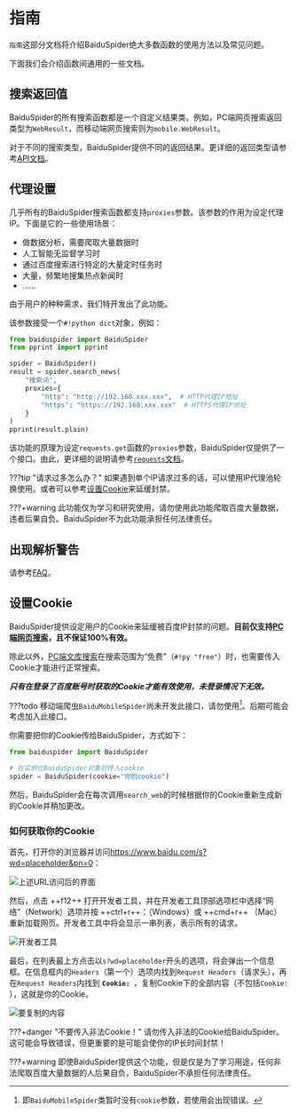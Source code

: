 # 指南

`指南`这部分文档将介绍BaiduSpider绝大多数函数的使用方法以及常见问题。

下面我们会介绍函数间通用的一些文档。

## 搜索返回值

BaiduSpider的所有搜索函数都是一个自定义结果类。例如，PC端网页搜索返回类型为`WebResult`，而移动端网页搜索则为`mobile.WebResult`。

对于不同的搜索类型，BaiduSpider提供不同的返回结果。更详细的返回类型请参考[API文档](/api/index.html)。

## 代理设置

几乎所有的BaiduSpider搜索函数都支持`proxies`参数。该参数的作用为设定代理IP。下面是它的一些使用场景：

- 做数据分析，需要爬取大量数据时
- 人工智能无监督学习时
- 通过百度搜索进行特定的大量定时任务时
- 大量，频繁地搜集热点新闻时
- ……

由于用户的种种需求，我们特开发出了此功能。

该参数接受一个`#!python dict`对象，例如：

```python hl_lines="7 8 9 10"
from baiduspider import BaiduSpider
from pprint import pprint

spider = BaiduSpider()
result = spider.search_news(
    "搜索词",
    proxies={
        "http": "http://192.168.xxx.xxx",  # HTTP代理IP地址
        "https": "https://192.168.xxx.xxx"  # HTTPS代理IP地址
    }
)
pprint(result.plain)

```

该功能的原理为设定`requests.get`函数的`proxies`参数，BaiduSpider仅提供了一个接口。由此，更详细的说明请参考[`requests`文档](https://docs.python-requests.org/zh_CN/latest/user/advanced.html?highlight=proxies#proxies)。

???tip "请求过多怎么办？"
    如果遇到单个IP请求过多的话，可以使用IP代理池轮换使用。或者可以参考[设置Cookie](#设置Cookie)来延缓封禁。

???+warning
    此功能仅为学习和研究使用，请勿使用此功能爬取百度大量数据，违者后果自负。BaiduSpider不为此功能承担任何法律责任。

## 出现解析警告

请参考[FAQ](/FAQ/index.html#%E4%B8%BA%E4%BB%80%E4%B9%88%E6%9C%89%E6%97%B6%E5%80%99BaiduSpider%E4%BC%9A%E5%87%BA%E7%8E%B0%E8%AD%A6%E5%91%8A)。

## 设置Cookie

BaiduSpider提供设定用户的Cookie来延缓被百度IP封禁的问题。**目前仅支持[PC端网页搜索](/guide/pc/web.html)，且不保证100%有效。**

除此以外，[PC端文库搜索](/guide/pc/wenku.html)在搜索范围为“免费”（`#!py "free"`）时，也需要传入Cookie才能进行正常搜索。

***只有在登录了百度账号时获取的Cookie才能有效使用，未登录情况下无效。***

???todo
    移动端爬虫`BaiduMobileSpider`尚未开发此接口，请勿使用[^1]。后期可能会考虑加入此接口。

你需要把你的Cookie传给BaiduSpider，方式如下：

```python
from baiduspider import BaiduSpider

# 在实例化BaiduSpider对象时传入cookie
spider = BaiduSpider(cookie="你的cookie")
```

然后，BaiduSpider会在每次调用`search_web`的时候根据你的Cookie重新生成新的Cookie并稍加更改。

### 如何获取你的Cookie

首先，打开你的浏览器并访问<https://www.baidu.com/s?wd=placeholder&pn=0>：

![上述URL访问后的界面](https://i.loli.net/2021/08/03/S2xmDbvQkc7gTnj.png)

然后，点击 ++f12++ 打开开发者工具，并在开发者工具顶部选项栏中选择“网络”（Network）选项并按 ++ctrl+r++：（Windows）或 ++cmd+r++ （Mac）重新加载网页。开发者工具中将会显示一串列表，表示所有的请求。

![开发者工具](https://i.loli.net/2021/08/03/pj1LEM5KxWBHiXY.png)

最后，在列表最上方点击以`s?wd=placeholder`开头的选项，将会弹出一个信息框。在信息框内的`Headers`（第一个）选项内找到`Request Headers`（请求头），再在`Request Headers`内找到 **`Cookie: `**，复制Cookie下的全部内容（不包括`Cookie: `），这就是你的Cookie。

![要复制的内容](https://i.loli.net/2021/08/03/enPE7yIMLdx5rwh.png)

???+danger "不要传入非法Cookie！"
    请勿传入非法的Cookie给BaiduSpider。这可能会导致错误，但更重要的是可能会使你的IP长时间封禁！

???+warning
    即使BaiduSpider提供这个功能，但是仅是为了学习用途，任何非法爬取百度大量数据的人后果自负，BaiduSpider不承担任何法律责任。

[^1]: 即`BaiduMobileSpider`类暂时没有`cookie`参数，若使用会出现错误。
